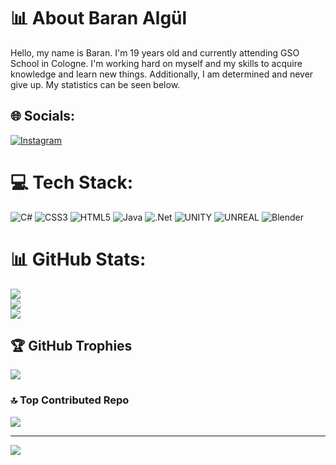 # 📊 About Baran Algül

Hello, my name is Baran. I'm 19 years old and currently attending GSO School in Cologne. I'm working hard on myself and my skills to acquire knowledge and learn new things. Additionally, I am determined and never give up. My statistics can be seen below.


## 🌐 Socials:
[![Instagram](https://img.shields.io/badge/Instagram-%23E4405F.svg?logo=Instagram&logoColor=white)](https://instagram.com/baran_alg05) 

# 💻 Tech Stack:
![C#](https://img.shields.io/badge/c%23-%23239120.svg?style=flat&logo=c-sharp&logoColor=white) ![CSS3](https://img.shields.io/badge/css3-%231572B6.svg?style=flat&logo=css3&logoColor=white) ![HTML5](https://img.shields.io/badge/html5-%23E34F26.svg?style=flat&logo=html5&logoColor=white) ![Java](https://img.shields.io/badge/java-%23ED8B00.svg?style=flat&logo=java&logoColor=white) ![.Net](https://img.shields.io/badge/.NET-5C2D91?style=flat&logo=.net&logoColor=white) ![UNITY](https://img.shields.io/badge/Unity-%2320232a.svg?style=flat&logo=unity&logoColor=white) ![UNREAL](https://img.shields.io/badge/unreal-%2320232a.svg?style=flat&logo=unreal-engine&logoColor=white) ![Blender](https://img.shields.io/badge/blender-%23F5792A.svg?style=flat&logo=blender&logoColor=white)
# 📊 GitHub Stats:
![](https://github-readme-stats.vercel.app/api?username=BaranAlg&theme=dracula&hide_border=false&include_all_commits=true&count_private=true)<br/>
![](https://github-readme-streak-stats.herokuapp.com/?user=BaranAlg&theme=dracula&hide_border=false)<br/>
![](https://github-readme-stats.vercel.app/api/top-langs/?username=BaranAlg&theme=dracula&hide_border=false&include_all_commits=true&count_private=true&layout=compact)

## 🏆 GitHub Trophies
![](https://github-profile-trophy.vercel.app/?username=BaranAlg&theme=dracula&no-frame=false&no-bg=false&margin-w=4)

### 🔝 Top Contributed Repo
![](https://github-contributor-stats.vercel.app/api?username=BaranAlg&limit=5&theme=dracula&combine_all_yearly_contributions=true)

---
[![](https://visitcount.itsvg.in/api?id=BaranAlg&icon=0&color=0)](https://visitcount.itsvg.in)

<!-- Proudly created with GPRM ( https://gprm.itsvg.in ) -->
